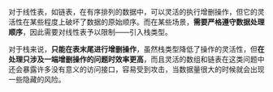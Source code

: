 
对于线性表，如链表，在有序排列的数据中，可以灵活的执行增删操作，但它的灵活性在某些程度上破坏了数据的原始顺序。而在某些场景，**需要严格遵守数据处理顺序**，因此需要对线性表予以限制——引入栈类型。

对于栈来说，**只能在表末尾进行增删操作**，虽然栈类型降低了操作的灵活性，但**在处理只涉及一端增删操作的问题时效率更高**，而且灵活的数组和链表在这类问题中还会暴露许多没有意义的访问接口，容易受到攻击，当数据量很大的时候就会出现一些隐藏的风险。


